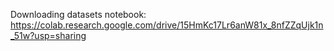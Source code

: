 Downloading datasets notebook: https://colab.research.google.com/drive/15HmKc17Lr6anW81x_8nfZZqUjk1n_51w?usp=sharing

